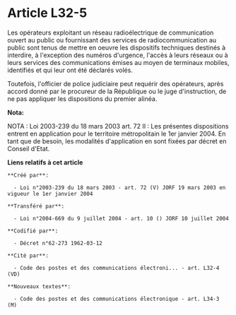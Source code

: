 # Article L32-5

Les opérateurs exploitant un réseau radioélectrique de communication ouvert au public ou fournissant des services de
radiocommunication au public sont tenus de mettre en oeuvre les dispositifs techniques destinés à interdire, à l'exception
des numéros d'urgence, l'accès à leurs réseaux ou à leurs services des communications émises au moyen de terminaux mobiles,
identifiés et qui leur ont été déclarés volés.

Toutefois, l'officier de police judiciaire peut requérir des opérateurs, après accord donné par le procureur de la République
ou le juge d'instruction, de ne pas appliquer les dispositions du premier alinéa.

**Nota:**

NOTA : Loi 2003-239 du 18 mars 2003 art. 72 II : Les présentes dispositions entrent en application pour le territoire
métropolitain le 1er janvier 2004. En tant que de besoin, les modalités d'application en sont fixées par décret en Conseil
d'Etat.

**Liens relatifs à cet article**

	**Créé par**:

	  - Loi n°2003-239 du 18 mars 2003 - art. 72 (V) JORF 19 mars 2003 en vigueur le 1er janvier 2004

	**Transféré par**:

	  - Loi n°2004-669 du 9 juillet 2004 - art. 10 () JORF 10 juillet 2004

	**Codifié par**:

	  - Décret n°62-273 1962-03-12

	**Cité par**:

	  - Code des postes et des communications électroni... - art. L32-4 (VD)

	**Nouveaux textes**:

	  - Code des postes et des communications électronique - art. L34-3 (M)
